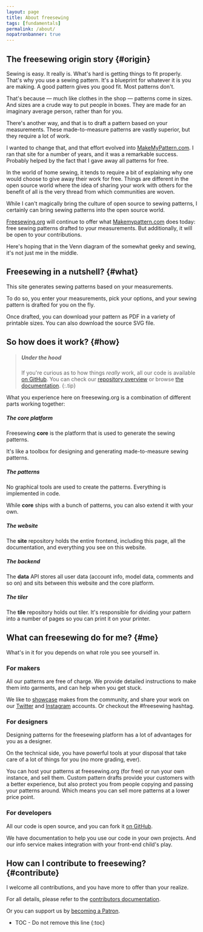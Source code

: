 ```yaml
---
layout: page
title: About freesewing
tags: [fundamentals]
permalink: /about/
nopatronbanner: true
---
```

## The freesewing origin story {#origin}

Sewing is easy. It really is. 
What's hard is getting things to fit properly. 
That's why you use a sewing pattern. 
It's a blueprint for whatever it is you are making. 
A good pattern gives you good fit. Most patterns don't.

That's because &mdash; much like clothes in the shop &mdash; patterns come in sizes. 
And sizes are a crude way to put people in boxes. 
They are made for an imaginary average person, rather than for you.

There's another way, and that is to draft a pattern based on your measurements. 
These made-to-measure patterns are vastly superior, but they require a lot of work.

I wanted to change that, and that effort evolved into 
[MakeMyPattern.com](https://makemypattern.com/).
I ran that site for a number of years, and it was a remarkable success.
Probably helped by the fact that I gave away all patterns for free.

In the world of home sewing, it tends to require a bit of 
explaining why one would choose to give away their work for free. 
Things are different in the open source world where the idea of 
sharing your work with others for the benefit of all is 
the very thread from which communities are woven.

While I can't magically bring the culture of open source 
to sewing patterns, I certainly can bring sewing patterns 
into the open source world.

[Freesewing.org](https://freesewing.org/) will continue to offer what 
[Makemypattern.com](https://makemypattern.com/) does today: 
free sewing patterns drafted to your measurements. 
But additionally, it will be open to your contributions.

Here's hoping that in the Venn diagram of the somewhat geeky and sewing, 
it's not just me in the middle.

## Freesewing in a nutshell? {#what}
This site generates sewing patterns based on your measurements.

To do so, you enter your measurements, pick your options, and your sewing pattern is drafted for you on the fly.

Once drafted, you can download your pattern as PDF in a variety of printable sizes.
You can also download the source SVG file.


## So how does it work? {#how}

> ##### Under the hood
> If you're curious as to how things *really* work, all our code is available 
> [on GitHub](https://github.com/freesewing/). You can check our
> [repository overview](/docs/repositories) or browse [the documentation](/docs).
{:.tip}

What you experience here on freesewing.org is a combination of different parts
working together:

##### The core platform
Freesewing **core** is the platform that is used to generate the sewing patterns.

It's like a toolbox for designing and generating made-to-measure sewing patterns.

##### The patterns
No graphical tools are used to create the patterns. Everything is implemented in code.

While **core** ships with a bunch of patterns, you can also extend it with your own.

##### The website

The **site** repository holds the entire frontend, including this page,
all the documentation, and everything you see on this website.

##### The backend

The **data** API stores all user data (account info, model data, comments and so on)
and sits between this website and the core platform.

##### The tiler

The **tile** repository holds out tiler. It's responsible for dividing your 
pattern into a number of pages so you can print it on your printer.


## What can freesewing do for me? {#me}

What's in it for you depends on what role you see yourself in.

### For makers

All our patterns are free of charge. We provide detailed instructions to make them into garments,
and can help when you get stuck.

We like to [showcase](/showcase) makes from the community, and share your work on our 
[Twitter](https://twitter.com/freesewing_org) and 
[Instagram](https://www.instagram.com/freesewing_org/)
accounts. Or checkout the #freesewing hashtag.

### For designers

Designing patterns for the freesewing platform has a lot of advantages for you as a designer.

On the technical side, you have powerful tools at your disposal that take care of a lot
of things for you (no more grading, ever).

You can host your patterns at freesewing.org (for free) or run your own
instance, and sell them. Custom pattern drafts provide your customers 
with a better experience, but also protect you from people copying and passing your
patterns around. Which means you can sell more patterns at a lower price point.

### For developers

All our code is open source, and you can fork it [on GitHub](https://github.com/freesewing).

We have documentation to help you use our code in your own projects. 
And our info service makes integration with your front-end child's play.


## How can I contribute to freesewing? {#contribute}

I welcome all contributions, and you have more to offer than your realize.

For all details, please refer to the [contributors documentation](/contribute).

Or you can support us by [becoming a Patron](/patrons/join).

* TOC - Do not remove this line
{:toc}

